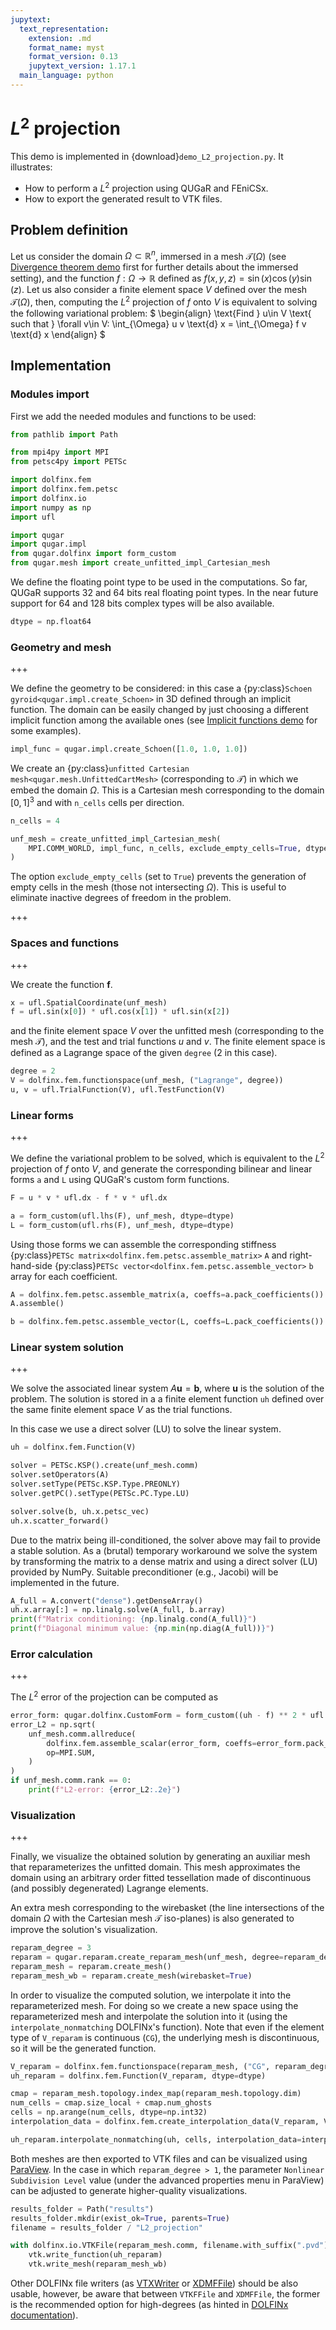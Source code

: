 ```yaml
---
jupytext:
  text_representation:
    extension: .md
    format_name: myst
    format_version: 0.13
    jupytext_version: 1.17.1
  main_language: python
---
```


# $L^2$ projection

This demo is implemented in {download}`demo_L2_projection.py`. It
illustrates:

- How to perform a $L^2$ projection using QUGaR and FEniCSx.
- How to export the generated result to VTK files.

## Problem definition

Let us consider the domain $\Omega \subset \mathbb{R}^n$,
immersed in a mesh $\mathcal{T}(\Omega)$ (see
[Divergence theorem demo](demo_div_thm.md) first for further details
about the immersed setting), and the function
$f:\Omega\to\mathbb{R}$ defined as $f(x,y,z) = \sin(x)\cos(y)\sin(z)$.
Let us also consider a finite element space $V$ defined over the mesh
$\mathcal{T}(\Omega)$, then, computing the $L^2$ projection
of $f$ onto $V$ is equivalent to solving the following variational
problem:
$
\begin{align}
  \text{Find } u\in V \text{ such that } \forall v\in V:
  \int_{\Omega} u v \text{d} x = \int_{\Omega} f v \text{d} x
\end{align}
$

## Implementation

### Modules import
First we add the needed modules and functions to be used:

```python
from pathlib import Path

from mpi4py import MPI
from petsc4py import PETSc

import dolfinx.fem
import dolfinx.fem.petsc
import dolfinx.io
import numpy as np
import ufl

import qugar
import qugar.impl
from qugar.dolfinx import form_custom
from qugar.mesh import create_unfitted_impl_Cartesian_mesh
```

We define the floating point type to be used in the computations.
So far, QUGaR supports 32 and 64 bits real floating point types.
In the near future support for 64 and 128 bits complex types will be
also available.

```python
dtype = np.float64
```

### Geometry and mesh

+++

We define the geometry to be considered: in this case a
{py:class}`Schoen gyroid<qugar.impl.create_Schoen>` in 3D defined
through an implicit function.
The domain can be easily changed by just choosing a different implicit
function among the available ones (see
[Implicit functions demo](demo_impl_funcs.md) for some examples).

```python
impl_func = qugar.impl.create_Schoen([1.0, 1.0, 1.0])
```

We create an {py:class}`unfitted Cartesian mesh<qugar.mesh.UnfittedCartMesh>`
(corresponding to $\mathcal{T}$) in which we embed the domain $\Omega$.
This is a Cartesian mesh corresponding to the domain $[0,1]^3$ and
with `n_cells` cells per direction.

```python
n_cells = 4

unf_mesh = create_unfitted_impl_Cartesian_mesh(
    MPI.COMM_WORLD, impl_func, n_cells, exclude_empty_cells=True, dtype=dtype
)
```

The option `exclude_empty_cells` (set to `True`) prevents the
generation of empty cells in the mesh (those not intersecting $\Omega$).
This is useful to eliminate inactive degrees of freedom in the
problem.

+++

### Spaces and functions

+++

We create the function $\mathbf{f}$.

```python
x = ufl.SpatialCoordinate(unf_mesh)
f = ufl.sin(x[0]) * ufl.cos(x[1]) * ufl.sin(x[2])
```

and the finite element space $V$ over the unfitted mesh
(corresponding to the mesh $\mathcal{T}$), and the test and trial
functions $u$ and $v$.
The finite element space is defined as a Lagrange space of the given
`degree` (2 in this case).

```python
degree = 2
V = dolfinx.fem.functionspace(unf_mesh, ("Lagrange", degree))
u, v = ufl.TrialFunction(V), ufl.TestFunction(V)
```

### Linear forms

+++

We define the variational problem to be solved, which is
equivalent to the $L^2$ projection of $f$ onto $V$, and generate
the corresponding bilinear and linear forms `a` and `L` using
QUGaR's custom form functions.

```python
F = u * v * ufl.dx - f * v * ufl.dx

a = form_custom(ufl.lhs(F), unf_mesh, dtype=dtype)
L = form_custom(ufl.rhs(F), unf_mesh, dtype=dtype)
```

Using those forms we can assemble the corresponding
stiffness {py:class}`PETSc matrix<dolfinx.fem.petsc.assemble_matrix>`
`A` and right-hand-side
{py:class}`PETSc vector<dolfinx.fem.petsc.assemble_vector>` `b`
array for each coefficient.

```python
A = dolfinx.fem.petsc.assemble_matrix(a, coeffs=a.pack_coefficients())
A.assemble()

b = dolfinx.fem.petsc.assemble_vector(L, coeffs=L.pack_coefficients())
```

### Linear system solution

+++

We solve the associated linear system
$A\mathbf{u} = \mathbf{b}$, where $\mathbf{u}$ is the
solution of the problem. The solution is stored in a
a finite element function `uh` defined over the same finite
element space $V$ as the trial functions.

In this case we use a direct solver (LU) to solve the
linear system.

```python
uh = dolfinx.fem.Function(V)

solver = PETSc.KSP().create(unf_mesh.comm)
solver.setOperators(A)
solver.setType(PETSc.KSP.Type.PREONLY)
solver.getPC().setType(PETSc.PC.Type.LU)

solver.solve(b, uh.x.petsc_vec)
uh.x.scatter_forward()
```

Due to the matrix being ill-conditioned, the solver above
may fail to provide a stable solution.
As a (brutal) temporary workaround we solve the system
by transforming the matrix to a dense matrix and using
a direct solver (LU) provided by NumPy.
Suitable preconditioner (e.g., Jacobi) will be implemented
in the future.

```python
A_full = A.convert("dense").getDenseArray()
uh.x.array[:] = np.linalg.solve(A_full, b.array)
print(f"Matrix conditioning: {np.linalg.cond(A_full)}")
print(f"Diagonal minimum value: {np.min(np.diag(A_full))}")
```

### Error calculation

+++

The $L^2$ error of the projection can be computed as

```python
error_form: qugar.dolfinx.CustomForm = form_custom((uh - f) ** 2 * ufl.dx, unf_mesh, dtype=dtype)
error_L2 = np.sqrt(
    unf_mesh.comm.allreduce(
        dolfinx.fem.assemble_scalar(error_form, coeffs=error_form.pack_coefficients()),
        op=MPI.SUM,
    )
)
if unf_mesh.comm.rank == 0:
    print(f"L2-error: {error_L2:.2e}")
```

### Visualization

+++

Finally, we visualize the obtained solution by generating
an auxiliar mesh that reparameterizes the unfitted domain.
This mesh approximates the domain using an arbitrary order fitted
tessellation made of discontinuous (and possibly degenerated)
Lagrange elements.

An extra mesh corresponding to the wirebasket
(the line intersections of the domain $\Omega$ with the Cartesian mesh
$\mathcal{T}$ iso-planes) is also generated to improve the solution's visualization.

```python
reparam_degree = 3
reparam = qugar.reparam.create_reparam_mesh(unf_mesh, degree=reparam_degree, levelset=False)
reparam_mesh = reparam.create_mesh()
reparam_mesh_wb = reparam.create_mesh(wirebasket=True)
```

In order to visualize the computed solution, we interpolate it into the
reparameterized mesh. For doing so we create a new
space using the reparameterized mesh and interpolate
the solution into it (using the `interpolate_nonmatching` DOLFINx's
function). Note that even if the element type of `V_reparam` is
continuous (`CG`), the underlying mesh is discontinuous, so it will be
the generated function.

```python
V_reparam = dolfinx.fem.functionspace(reparam_mesh, ("CG", reparam_degree))
uh_reparam = dolfinx.fem.Function(V_reparam, dtype=dtype)

cmap = reparam_mesh.topology.index_map(reparam_mesh.topology.dim)
num_cells = cmap.size_local + cmap.num_ghosts
cells = np.arange(num_cells, dtype=np.int32)
interpolation_data = dolfinx.fem.create_interpolation_data(V_reparam, V, cells, padding=1.0e-14)

uh_reparam.interpolate_nonmatching(uh, cells, interpolation_data=interpolation_data)
```

Both meshes are then exported to VTK files and can be visualized using
[ParaView](https://www.paraview.org/). In the case in which
`reparam_degree > 1`, the parameter `Nonlinear Subdivision Level` value
(under the advanced properties menu in ParaView) can be adjusted to
generate higher-quality visualizations.

```python
results_folder = Path("results")
results_folder.mkdir(exist_ok=True, parents=True)
filename = results_folder / "L2_projection"

with dolfinx.io.VTKFile(reparam_mesh.comm, filename.with_suffix(".pvd"), "w") as vtk:
    vtk.write_function(uh_reparam)
    vtk.write_mesh(reparam_mesh_wb)
```

Other DOLFINx file writers (as
[VTXWriter](https://docs.fenicsproject.org/dolfinx/main/python/generated/dolfinx.io.html#dolfinx.io.VTXWriter)
or [XDMFFile](https://docs.fenicsproject.org/dolfinx/main/python/generated/dolfinx.io.html#dolfinx.io.XDMFFile))
should be also usable, however, be aware that between `VTKFFile` and
`XDMFFile`, the former is the recommended option for high-degrees
(as hinted in [DOLFINx documentation](https://docs.fenicsproject.org/dolfinx/main/python/generated/dolfinx.io.html#dolfinx.io.VTKFile)).
